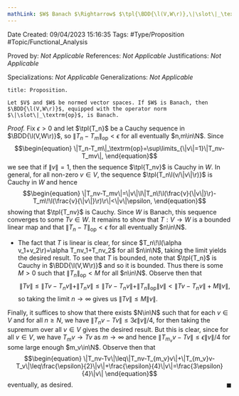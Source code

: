 ```yaml
---
mathLink: $W$ Banach $\Rightarrow$ $\tpl{\BDD{\l(V,W\r)},\|\slot\|_\textrm{op}}$ Banach
---
```


<div class="topSpace"></div>

Date Created: 09/04/2023 15:16:35
Tags: #Type/Proposition #Topic/Functional_Analysis

Proved by: <i>Not Applicable</i>
References: <i>Not Applicable</i>
Justifications: <i>Not Applicable</i>

Specializations: <i>Not Applicable</i>
Generalizations: <i>Not Applicable</i>

``` ad-Proposition
title: Proposition.

Let $V$ and $W$ be normed vector spaces. If $W$ is Banach, then $\BDD{\l(V,W\r)}$, equipped with the operator norm $\|\slot\|_\textrm{op}$, is Banach.

```

<i>Proof.</i> Fix $\epsilon>0$ and let $\tpl{T_n}$ be a Cauchy sequence in $\BDD{\l(V,W\r)}$, so $\|T_n-T_m\|_\textrm{op}<\epsilon$ for all eventually $n,m\in\N$. Since
$$\begin{equation}
    \|T_n-T_m\|_\textrm{op}=\sup\limits_{\|v\|=1}\|T_nv-T_mv\|,
\end{equation}$$
we see that if $\|v\|=1$, then the sequence $\tpl{T_nv}$ is Cauchy in $W$. In general, for all non-zero $v\in V$, the sequence $\tpl{T_n\l(v/\|v\|\r)}$ is Cauchy in $W$ and hence
$$\begin{equation}
    \|T_nv-T_mv\|=\|v\|\l\|T_n\!\l(\frac{v}{\|v\|}\r)-T_m\!\l(\frac{v}{\|v\|}\r)\r\|<\|v\|\epsilon,
\end{equation}$$
showing that $\tpl{T_nv}$ is Cauchy. Since $W$ is Banach, this sequence converges to some $Tv\in W$. It remains to show that $T:V\to W$ is a bounded linear map and that $\|T_n-T\|_\textrm{op}<\epsilon$ for all eventually $n\in\N$.
* The fact that $T$ is linear is clear, for since $T_n\!\l(\alpha v_1+v_2\r)=\alpha T_nv_1+T_nv_2$ for all $n\in\N$, taking the limit yields the desired result. To see that $T$ is bounded, note that $\tpl{T_n}$ is Cauchy in $\BDD{\l(V,W\r)}$ and so it is bounded. Thus there is some $M>0$ such that $\|T_n\|_\textrm{op}<M$ for all $n\in\N$. Observe then that
$$\begin{equation}
    \|Tv\|\leq\|Tv-T_nv\|+\|T_nv\|\leq\|Tv-T_nv\|+\|T_n\|_\textrm{op}\|v\|<\|Tv-T_nv\|+M\|v\|,
\end{equation}$$
so taking the limit $n\to\infty$ gives us $\|Tv\|\leq M\|v\|$.

Finally, it suffices to show that there exists $N\in\N$ such that for each $v\in V$ and for all $n\geq N$, we have $\|T_nv-Tv\|\leq3\epsilon\|v\|/4$, for then taking the supremum over all $v\in V$ gives the desired result. But this is clear, since for all $v\in V$, we have $T_mv\to Tv$ as $m\to\infty$ and hence $\|T_{m_v}v-Tv\|\leq\epsilon\|v\|/4$ for some large enough $m_v\in\N$. Observe then that
$$\begin{equation}
    \|T_nv-Tv\|\leq\|T_nv-T_{m_v}v\|+\|T_{m_v}v-T_v\|\leq\frac{\epsilon}{2}\|v\|+\frac{\epsilon}{4}\|v\|=\frac{3\epsilon}{4}\|v\|
\end{equation}$$
eventually, as desired.<span style="float:right;">$\blacksquare$</span>

